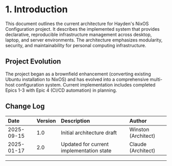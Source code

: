 # 1. Introduction

This document outlines the current architecture for Hayden's NixOS Configuration project. It describes the implemented system that provides declarative, reproducible infrastructure management across desktop, laptop, and server environments. The architecture emphasizes modularity, security, and maintainability for personal computing infrastructure.

## Project Evolution
The project began as a brownfield enhancement (converting existing Ubuntu installation to NixOS) and has evolved into a comprehensive multi-host configuration system. Current implementation includes completed Epics 1-3 with Epic 4 (CI/CD automation) in planning.

## Change Log
| Date | Version | Description | Author |
| :--- | :--- | :--- | :--- |
| 2025-09-15 | 1.0 | Initial architecture draft | Winston (Architect) |
| 2025-01-17 | 2.0 | Updated for current implementation state | Claude (Architect) |

---